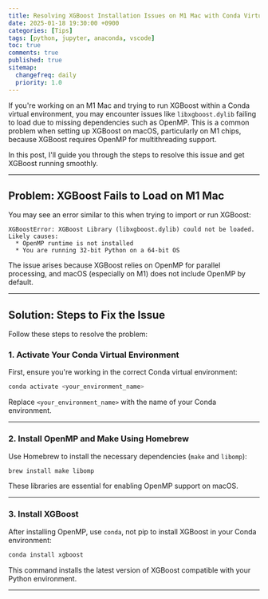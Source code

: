 ```yaml
---
title: Resolving XGBoost Installation Issues on M1 Mac with Conda Virtual Environment ! 
date: 2025-01-18 19:30:00 +0900
categories: [Tips]
tags: [python, jupyter, anaconda, vscode]
toc: true
comments: true
published: true
sitemap:
  changefreq: daily
  priority: 1.0
---
```

If you're working on an M1 Mac and trying to run XGBoost within a Conda virtual environment, you may encounter issues like `libxgboost.dylib` failing to load due to missing dependencies such as OpenMP. This is a common problem when setting up XGBoost on macOS, particularly on M1 chips, because XGBoost requires OpenMP for multithreading support.

In this post, I'll guide you through the steps to resolve this issue and get XGBoost running smoothly.

---

## **Problem: XGBoost Fails to Load on M1 Mac**

You may see an error similar to this when trying to import or run XGBoost:

```
XGBoostError: XGBoost Library (libxgboost.dylib) could not be loaded.
Likely causes:
  * OpenMP runtime is not installed
  * You are running 32-bit Python on a 64-bit OS
```

The issue arises because XGBoost relies on OpenMP for parallel processing, and macOS (especially on M1) does not include OpenMP by default.

---

## **Solution: Steps to Fix the Issue**

Follow these steps to resolve the problem:

### **1. Activate Your Conda Virtual Environment**
First, ensure you're working in the correct Conda virtual environment:

```bash
conda activate <your_environment_name>
```

Replace `<your_environment_name>` with the name of your Conda environment.

---

### **2. Install OpenMP and Make Using Homebrew**
Use Homebrew to install the necessary dependencies (`make` and `libomp`):

```bash
brew install make libomp
```

These libraries are essential for enabling OpenMP support on macOS.

---

### **3. Install XGBoost**
After installing OpenMP, use `conda`, not pip to install XGBoost in your Conda environment:

```bash
conda install xgboost
```

This command installs the latest version of XGBoost compatible with your Python environment.

---